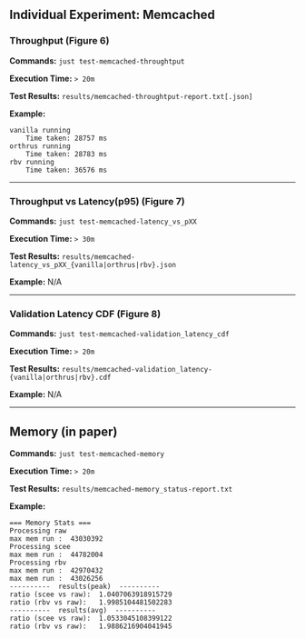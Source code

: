 ## Individual Experiment: Memcached



### Throughput (Figure 6)

**Commands:**  `just test-memcached-throughtput`

**Execution Time:** `> 20m`

**Test Results:** `results/memcached-throughtput-report.txt[.json]`

**Example:**

```
vanilla running
    Time taken: 28757 ms
orthrus running
    Time taken: 28783 ms
rbv running
    Time taken: 36576 ms
```



--------------

### Throughput vs  Latency(p95) (Figure 7)

**Commands:** `just test-memcached-latency_vs_pXX`

**Execution Time:** `> 30m`

**Test Results:** `results/memcached-latency_vs_pXX_{vanilla|orthrus|rbv}.json`

**Example:** N/A



--------------

### Validation Latency CDF (Figure 8)

**Commands:**  `just test-memcached-validation_latency_cdf`

**Execution Time:** `> 20m`

**Test Results:** `results/memcached-validation_latency-{vanilla|orthrus|rbv}.cdf`

**Example:** N/A



--------------

## Memory (in paper)

**Commands:**  `just test-memcached-memory`

**Execution Time:** `> 20m`

**Test Results:** `results/memcached-memory_status-report.txt`

**Example:** 

```
=== Memory Stats ===
Processing raw
max mem run :  43030392
Processing scee
max mem run :  44782004
Processing rbv
max mem run :  42970432
max mem run :  43026256
----------  results(peak)  ----------
ratio (scee vs raw):  1.0407063918915729
ratio (rbv vs raw):   1.9985104481502283
----------  results(avg)  ----------
ratio (scee vs raw):  1.0533045108399122
ratio (rbv vs raw):   1.9886216904041945

```



